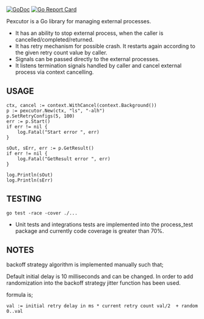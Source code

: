 [![GoDoc](https://godoc.org/github.com/ardaguclu/pexcutor?status.png)](https://godoc.org/github.com/ardaguclu/pexcutor)
[![Go Report Card](https://goreportcard.com/badge/github.com/ardaguclu/pexcutor)](https://goreportcard.com/report/github.com/ardaguclu/pexcutor)


Pexcutor is a Go library for managing external processes.

* It has an ability to stop external process, when the caller is cancelled/completed/returned.
* It has retry mechanism for possible crash. It restarts again according to the given retry count value by caller.
* Signals can be passed directly to the external processes.
* It listens termination signals handled by caller and cancel external process via context cancelling.

## USAGE

    ctx, cancel := context.WithCancel(context.Background())
 	p := pexcutor.New(ctx, "ls", "-alh")
    p.SetRetryConfigs(5, 100)
 	err := p.Start()
 	if err != nil {
 		log.Fatal("Start error ", err)
 	}
 
 	sOut, sErr, err := p.GetResult()
 	if err != nil {
 		log.Fatal("GetResult error ", err)
 	}
 
 	log.Println(sOut)
 	log.Println(sErr)
 
## TESTING

`go test -race -cover ./...`

* Unit tests and integrations tests are implemented into the process_test package and currently code coverage is greater than 70%.

## NOTES

backoff strategy algorithm is implemented manually such that;

Default initial delay is 10 milliseconds and can be changed. In order to add randomization into the backoff strategy jitter function has been used.

formula is;

`val := initial retry delay in ms * current retry count
val/2  + random 0..val`